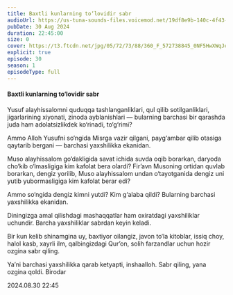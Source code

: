 ```yaml
---
title: Baxtli kunlarning to‘lovidir sabr
audioUrl: https://us-tuna-sounds-files.voicemod.net/19df8e9b-140c-4f43-8c0e-09c162821765-1658350707858.mp3
pubDate: 30 Aug 2024
duration: 22:45:00
size: 0
cover: https://t3.ftcdn.net/jpg/05/72/73/88/360_F_572738845_0NF5HwXWqJerLSniRjjJ4HlebO3asH0Q.jpg
explicit: true
episode: 30
season: 1
episodeType: full
---
```

#### Baxtli kunlarning to‘lovidir sabr



Yusuf alayhissalomni quduqqa tashlanganliklari, qul qilib sotilganliklari, jigarlarining xiyonati, zinoda ayblanishlari — bularning barchasi bir qarashda juda ham adolatsizlikdek ko‘rinadi, to‘g‘rimi? 

Ammo Alloh Yusufni so‘ngida Misrga vazir qilgani, payg‘ambar qilib otasiga qaytarib bergani — barchasi yaxshilikka ekanidan.

Muso alayhissalom go‘dakligida savat ichida suvda oqib borarkan, daryoda cho‘kib o‘lmasligiga kim kafolat bera olardi? Fir’avn Musoning ortidan quvlab borarkan, dengiz yorilib, Muso alayhissalom undan o‘tayotganida dengiz uni yutib yubormasligiga kim kafolat berar edi?

Ammo so‘ngida dengiz kimni yutdi? Kim g‘alaba qildi? Bularning barchasi yaxshilikka ekanidan.

Diningizga amal qilishdagi mashaqqatlar ham oxiratdagi yaxshiliklar uchundir. Barcha yaxshiliklar sabrdan keyin keladi.

Bir kun kelib shinamgina uy, baxtiyor oilangiz, javon to‘la kitoblar, issiq choy, halol kasb, xayrli ilm, qalbingizdagi Qur’on, solih farzandlar uchun hozir ozgina sabr qiling.

Ya’ni barchasi yaxshilikka qarab ketyapti, inshaalloh. Sabr qiling, yana ozgina qoldi. Birodar

2024.08.30 22:45
